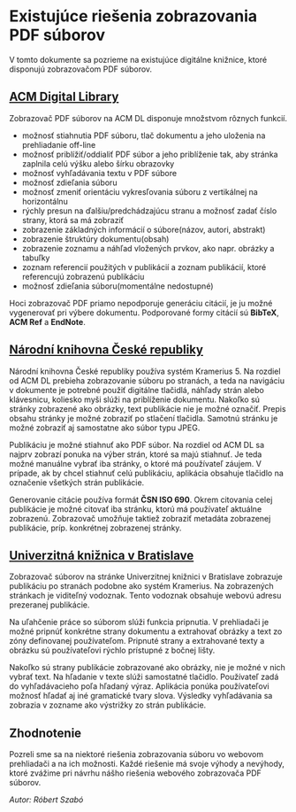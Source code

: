 # Existujúce riešenia zobrazovania PDF súborov

V tomto dokumente sa pozrieme na existujúce digitálne knižnice, ktoré disponujú zobrazovačom PDF súborov.

## [ACM Digital Library](https://dl.acm.org/)

Zobrazovač PDF súborov na ACM DL disponuje množstvom rôznych funkcií.

+ možnosť stiahnutia PDF súboru, tlač dokumentu a jeho uloženia na prehliadanie off-line
+ možnosť priblížiť/oddialiť PDF súbor a jeho priblíženie tak, aby stránka zaplnila celú výšku alebo šírku obrazovky
+ možnosť vyhľadávania textu v PDF súbore
+ možnosť zdieľania súboru
+ možnosť zmeniť orientáciu vykresľovania súboru z vertikálnej na horizontálnu
+ rýchly presun na ďalšiu/predchádzajúcu stranu a možnosť zadať číslo strany, ktorá sa má zobraziť
+ zobrazenie základných informácií o súbore(názov, autori, abstrakt)
+ zobrazenie štruktúry dokumentu(obsah)
+ zobrazenie zoznamu a náhľad vložených prvkov, ako napr. obrázky a tabuľky
+ zoznam referencií použitých v publikácií a zoznam publikácií, ktoré referencujú zobrazenú publikáciu
+ možnosť zdieľania súboru(momentálne nedostupné)

Hoci zobrazovač PDF priamo nepodporuje generáciu citácií, je ju možné vygenerovať pri výbere dokumentu. Podporované formy citácií sú **BibTeX**, **ACM Ref** a **EndNote**.

## [Národní knihovna České republiky](https://kramerius5.nkp.cz/)

Národní knihovna České republiky používa systém Kramerius 5. Na rozdiel od ACM DL prebieha zobrazovanie súboru po stranách, a teda na navigáciu v dokumente je potrebné použiť digitálne tlačidlá, náhľady strán alebo klávesnicu, koliesko myši slúži na priblíženie dokumentu. Nakoľko sú stránky zobrazené ako obrázky, text publikácie nie je možné označiť. Prepis obsahu stránky je možné zobraziť po stlačení tlačidla. Samotnú stránku je možné zobraziť aj samostatne ako súbor typu JPEG.

Publikáciu je možné stiahnuť ako PDF súbor. Na rozdiel od ACM DL sa najprv zobrazí ponuka na výber strán, ktoré sa majú stiahnuť. Je teda možné manuálne vybrať iba stránky, o ktoré má používateľ záujem. V prípade, ak by chcel stiahnuť celú publikáciu, aplikácia obsahuje tlačidlo na označenie všetkých strán publikácie.

Generovanie citácie používa formát **ČSN ISO 690**. Okrem citovania celej publikácie je možné citovať iba stránku, ktorú má používateľ aktuálne zobrazenú. Zobrazovač umožňuje taktiež zobraziť metadáta zobrazenej publikácie, príp. konkrétnej zobrazenej stránky.

## [Univerzitná knižnica v Bratislave](http://digitalna.kniznica.info/)

Zobrazovač súborov na stránke Univerzitnej knižnici v Bratislave zobrazuje publikáciu po stranách podobne ako systém Kramerius. Na zobrazených stránkach je viditeľný vodoznak. Tento vodoznak obsahuje webovú adresu prezeranej publikácie. 

Na uľahčenie práce so súborom slúži funkcia pripnutia. V prehliadači je možné pripnúť konkrétne strany dokumentu a extrahovať obrázky a text zo zóny definovanej používateľom. Pripnuté strany a extrahované texty a obrázku sú používateľovi rýchlo prístupné z bočnej lišty. 

Nakoľko sú strany publikácie zobrazované ako obrázky, nie je možné v nich vybrať text. Na hľadanie v texte slúži samostatné tlačidlo. Používateľ zadá do vyhľadávacieho poľa hľadaný výraz. Aplikácia ponúka používateľovi možnosť hľadať aj iné gramatické tvary slova. Výsledky vyhľadávania sa zobrazia v zozname ako výstrižky zo strán publikácie.

## Zhodnotenie

Pozreli sme sa na niektoré riešenia zobrazovania súboru vo webovom prehliadači a na ich možnosti. Každé riešenie má svoje výhody a nevýhody, ktoré zvážime pri návrhu nášho riešenia webového zobrazovača PDF súborov.

*Autor: Róbert Szabó*
